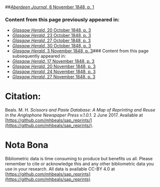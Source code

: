 ##[*Aberdeen Journal*, 8 November 1848, p. 1](https://mhbeals.github.io/sap_html/Aberdeen-Journal/Aberdeen-Journal-8-November-1848-p-1)

### Content from this page previously appeared in:
+ [*Glasgow Herald*, 20 October 1848, p. 3](https://mhbeals.github.io/sap_html/Glasgow-Herald/Glasgow-Herald-20-October-1848-p-3)
+ [*Glasgow Herald*, 23 October 1848, p. 3](https://mhbeals.github.io/sap_html/Glasgow-Herald/Glasgow-Herald-23-October-1848-p-3)
+ [*Glasgow Herald*, 27 October 1848, p. 3](https://mhbeals.github.io/sap_html/Glasgow-Herald/Glasgow-Herald-27-October-1848-p-3)
+ [*Glasgow Herald*, 30 October 1848, p. 3](https://mhbeals.github.io/sap_html/Glasgow-Herald/Glasgow-Herald-30-October-1848-p-3)
+ [*Glasgow Herald*, 3 November 1848, p. 3](https://mhbeals.github.io/sap_html/Glasgow-Herald/Glasgow-Herald-3-November-1848-p-3)### Content from this page subsequently appeared in:
+ [*Glasgow Herald*, 17 November 1848, p. 3](https://mhbeals.github.io/sap_html/Glasgow-Herald/Glasgow-Herald-17-November-1848-p-3)
+ [*Glasgow Herald*, 20 November 1848, p. 3](https://mhbeals.github.io/sap_html/Glasgow-Herald/Glasgow-Herald-20-November-1848-p-3)
+ [*Glasgow Herald*, 24 November 1848, p. 3](https://mhbeals.github.io/sap_html/Glasgow-Herald/Glasgow-Herald-24-November-1848-p-3)
+ [*Glasgow Herald*, 27 November 1848, p. 3](https://mhbeals.github.io/sap_html/Glasgow-Herald/Glasgow-Herald-27-November-1848-p-3)
                    
# Citation: 

Beals. M. H. *Scissors and Paste Database: A Map of Reprinting and Reuse in the Anglophone Newspaper Press v.1.0.1.* 2 June 2017. Available at [https://github.com/mhbeals/sap_reprints/](https://github.com/mhbeals/sap_reprints/). 
                    
# Nota Bona

Bibliometric data is time consuming to produce but benefits us all. Please remember to cite or acknowledge this and any other bibliometric data you use in your research. All data is available CC-BY 4.0 at [https://github.com/mhbeals/sap_reprints](https://github.com/mhbeals/sap_reprints)